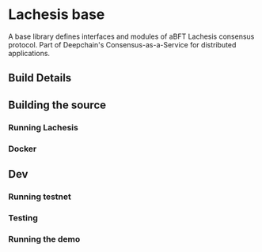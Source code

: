 # Lachesis base

A base library defines interfaces and modules of aBFT Lachesis consensus protocol.
Part of Deepchain's Consensus-as-a-Service for distributed applications.

## Build Details

## Building the source

### Running Lachesis

### Docker

## Dev

### Running testnet

### Testing

### Running the demo

